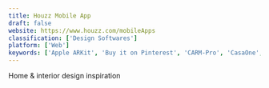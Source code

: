 ```yaml
---
title: Houzz Mobile App
draft: false 
website: https://www.houzz.com/mobileApps
classification: ['Design Softwares']
platform: ['Web']
keywords: ['Apple ARKit', 'Buy it on Pinterest', 'CARM-Pro', 'CasaOne', 'Collect', 'Collect by WeTransfer', 'Debtrak', 'Designer List', 'Designer Mill', 'Feather', 'Furn', 'Havenly', 'Homestory AR', 'Interfacer', 'Kaiyo', 'Laurel & Wolf', 'MagicPlan', 'iStaging']
---
```

Home & interior design inspiration